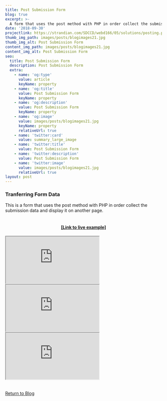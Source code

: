 ```yaml
---
title: Post Submission Form
blog: true
excerpt: >-
  A form that uses the post method with PHP in order collect the submission data.
date: '2018-09-30'
projectlink: https://strandian.com/SDCCD/webd166/05/solutions/posting.php
thumb_img_path: images/posts/blogimages21.jpg
thumb_img_alt: Post Submission Form
content_img_path: images/posts/blogimages21.jpg
content_img_alt: Post Submission Form
seo:
  title: Post Submission Form
  description: Post Submission Form
  extra:
    - name: 'og:type'
      value: article
      keyName: property
    - name: 'og:title'
      value: Post Submission Form
      keyName: property
    - name: 'og:description'
      value: Post Submission Form
      keyName: property
    - name: 'og:image'
      value: images/posts/blogimages21.jpg
      keyName: property
      relativeUrl: true
    - name: 'twitter:card'
      value: summary_large_image
    - name: 'twitter:title'
      value: Post Submission Form
    - name: 'twitter:description'
      value: Post Submission Form
    - name: 'twitter:image'
      value: images/posts/blogimages21.jpg
      relativeUrl: true
layout: post
---
```


### Tranferring Form Data
This is a form that uses the post method with PHP in order collect the submission data and display it on another page.
<br />
<br />
<h4 align="center"><a href="https://strandian.com/SDCCD/webd166/05/solutions/posting.php" target="_blank">[Link to live example]</a></h4>
<div id="hideweb1">
  <div class="thumbnail-container" title="Web Development Portfolio"><a href="https://strandian.com/SDCCD/webd166/05/solutions/posting.php" target="_blank">
    <div class="thumbnail">
      <iframe sandbox src="https://strandian.com/SDCCD/webd166/05/solutions/posting.php" onload="this.style.opacity = 1"></iframe>
    </div>
    </a> </div>
</div>
<div id="hideweb2">
  <div class="thumbnail-container" title="Web Development Portfolio"><a href="https://strandian.com/SDCCD/webd166/05/solutions/posting.php" target="_blank">
    <div class="thumbnail">
      <iframe sandbox src="https://strandian.com/SDCCD/webd166/05/solutions/posting.php" onload="this.style.opacity = 1"></iframe>
    </div>
    </a> </div>
</div>
<div id="hideweb3">
  <div class="thumbnail-container" title="Web Development Portfolio"><a href="https://strandian.com/SDCCD/webd166/05/solutions/posting.php" target="_blank">
    <div class="thumbnail">
      <iframe sandbox src="https://strandian.com/SDCCD/webd166/05/solutions/posting.php" onload="this.style.opacity = 1"></iframe>
    </div>
    </a> </div>
</div>

<!-- Lorem ipsum dolor sit amet, consectetur adipiscing elit, sed do eiusmod tempor incididunt ut labore et dolore magna aliqua. Arcu ac tortor dignissim convallis. Enim lobortis scelerisque fermentum dui faucibus. Arcu bibendum at varius vel. In arcu cursus euismod quis viverra nibh cras pulvinar mattis.

<p class="codepen" data-height="300" data-default-tab="html,result" data-slug-hash="ZEXyOEj" data-user="strandian" style="height: 300px; box-sizing: border-box; display: flex; align-items: center; justify-content: center; border: 2px solid; margin: 1em 0; padding: 1em;">
  <span>See the Pen <a href="https://codepen.io/strandian/pen/ZEXyOEj">
  Calculator with JavaScript</a> by Ian Strand (<a href="https://codepen.io/strandian">@strandian</a>)
  on <a href="https://codepen.io">CodePen</a>.</span>
</p> -->

<br />
<br />
<a class="button" href="/blog/">
  Return to Blog
</a>

<script async src="https://cpwebassets.codepen.io/assets/embed/ei.js"></script>